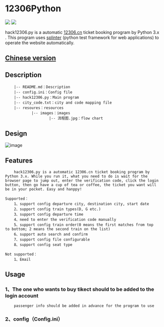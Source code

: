 # 12306Python

![](https://img.shields.io/badge/language-python-blue.svg) ![](https://img.shields.io/badge/hack12306-v1.0.3-519dd9.svg)

hack12306.py is a automatic [12306.cn](http://www.12306.cn/mormhweb/) ticket booking program by Python 3.x . This program uses [splinter](https://splinter.readthedocs.io/en/latest/index.html) (python test framework for web applications) to operate the website automatically.

## [Chinese version](https://github.com/xiaoshun007/12306Python/blob/master/README.md)

## Description
```
    |-- README.md：Description
    |-- config.ini：Config file
    |-- hack12306.py：Main program	
    |-- city_code.txt：city and code mapping file
    |-- resoures：resources
            |-- images：images
                    |-- 流程图.jpg：flow chart
```

## Design
![image](https://github.com/xiaoshun007/12306Python/blob/master/resources/images/流程图.jpg)

## Features
```
    hack12306.py is a automatic 12306.cn ticket booking program by Python 3.x. While you run it, what you need to do is wait for the browser page to jump out, enter the verification code, click the login button, then go have a cup of tea or coffee, the ticket you want will be in your pocket. Easy and hanppy!

Supported：
    1、support config departure city, destination city, start date
    2、support config train types(D, G etc.)
    3、support config departure time
    4、need to enter the verification code manually
    5、support config train order(0 means the first matches from top to bottom; 2 means the second train on the list)
    6、support auto search and confirm	
    7、support config file configurable
    8、support config seat type
   
Not supported：
    1、Email
```

## Usage
### 1、The one who wants to buy tikect should to be added to the login account
```
    passenger info should be added in advance for the program to use
```

### 2、config（Config.ini）
```

```

